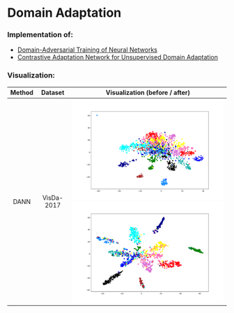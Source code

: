 # Domain Adaptation

### Implementation of: <br />
* [Domain-Adversarial Training of Neural Networks](https://arxiv.org/abs/1505.07818) <br />
* [Contrastive Adaptation Network for Unsupervised Domain Adaptation](https://arxiv.org/abs/1901.00976)

### Visualization: <br />
Method | Dataset | Visualization (before / after)
:-------------------------:|:-------------------------:|:-------------------------:
DANN | VisDa-2017 | ![](/visualization/visda/dann/resnet50_without_domain_adaptation.png)<br>![](/visualization/visda/dann/resnet50_with_domain_adaptation.png)
